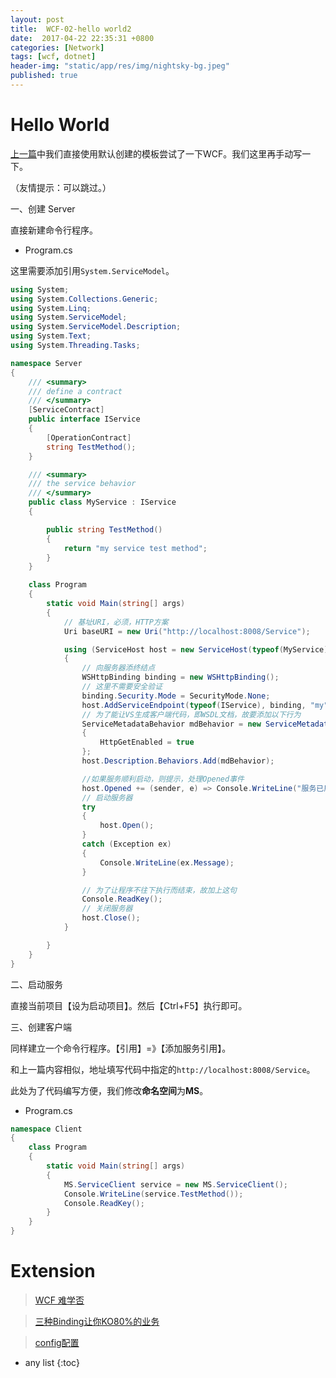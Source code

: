 ```yaml
---
layout: post
title:  WCF-02-hello world2
date:  2017-04-22 22:35:31 +0800
categories: [Network]
tags: [wcf, dotnet]
header-img: "static/app/res/img/nightsky-bg.jpeg"
published: true
---
```



# Hello World

[上一篇](https://houbb.github.io/2017/04/21/wcf)中我们直接使用默认创建的模板尝试了一下WCF。我们这里再手动写一下。

（友情提示：可以跳过。）


一、创建 Server

直接新建命令行程序。

- Program.cs

这里需要添加引用`System.ServiceModel`。


```c#
using System;
using System.Collections.Generic;
using System.Linq;
using System.ServiceModel;
using System.ServiceModel.Description;
using System.Text;
using System.Threading.Tasks;

namespace Server
{
    /// <summary>
    /// define a contract
    /// </summary>
    [ServiceContract]
    public interface IService
    {
        [OperationContract]
        string TestMethod();
    }

    /// <summary>
    /// the service behavior
    /// </summary>
    public class MyService : IService
    {

        public string TestMethod()
        {
            return "my service test method";
        }
    }

    class Program
    {
        static void Main(string[] args)
        {
            // 基址URI，必须，HTTP方案  
            Uri baseURI = new Uri("http://localhost:8008/Service");

            using (ServiceHost host = new ServiceHost(typeof(MyService), baseURI))
            {
                // 向服务器添终结点  
                WSHttpBinding binding = new WSHttpBinding();
                // 这里不需要安全验证  
                binding.Security.Mode = SecurityMode.None;
                host.AddServiceEndpoint(typeof(IService), binding, "my");
                // 为了能让VS生成客户端代码，即WSDL文档，故要添加以下行为  
                ServiceMetadataBehavior mdBehavior = new ServiceMetadataBehavior()
                {
                    HttpGetEnabled = true
                };
                host.Description.Behaviors.Add(mdBehavior);

                //如果服务顺利启动，则提示，处理Opened事件  
                host.Opened += (sender, e) => Console.WriteLine("服务已启动。");
                // 启动服务器  
                try
                {
                    host.Open();
                }
                catch (Exception ex)
                {
                    Console.WriteLine(ex.Message);
                }

                // 为了让程序不往下执行而结束，故加上这句  
                Console.ReadKey();
                // 关闭服务器  
                host.Close();
            }  

        }
    }
}
```


二、启动服务

直接当前项目【设为启动项目】。然后【Ctrl+F5】执行即可。


三、创建客户端

同样建立一个命令行程序。【引用】=》【添加服务引用】。

和上一篇内容相似，地址填写代码中指定的`http://localhost:8008/Service`。

此处为了代码编写方便，我们修改**命名空间**为**MS**。


- Program.cs

```c#
namespace Client
{
    class Program
    {
        static void Main(string[] args)
        {
            MS.ServiceClient service = new MS.ServiceClient();
            Console.WriteLine(service.TestMethod());
            Console.ReadKey();
        }
    }
}
```


# Extension

> [WCF 难学否](http://blog.csdn.net/tcjiaan/article/details/7792726)

> [三种Binding让你KO80%的业务](http://www.cnblogs.com/huangxincheng/p/4558747.html)

> [config配置](http://www.cnblogs.com/huangxincheng/p/4562239.html)





* any list
{:toc}


